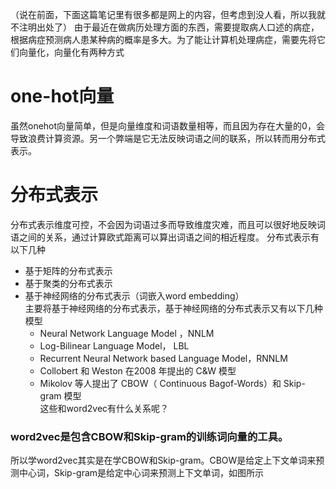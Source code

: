 （说在前面，下面这篇笔记里有很多都是网上的内容，但考虑到没人看，所以我就不注明出处了）
由于最近在做病历处理方面的东西，需要提取病人口述的病症，根据病症预测病人患某种病的概率是多大。为了能让计算机处理病症，需要先将它们向量化，向量化有两种方式
# one-hot向量
虽然onehot向量简单，但是向量维度和词语数量相等，而且因为存在大量的0，会导致浪费计算资源。另一个弊端是它无法反映词语之间的联系，所以转而用分布式表示。
# 分布式表示
分布式表示维度可控，不会因为词语过多而导致维度灾难，而且可以很好地反映词语之间的关系，通过计算欧式距离可以算出词语之间的相近程度。
分布式表示有以下几种
- 基于矩阵的分布式表示
- 基于聚类的分布式表示
- 基于神经网络的分布式表示（词嵌入word embedding）  
主要将基于神经网络的分布式表示，基于神经网络的分布式表示又有以下几种模型
  - Neural Network Language Model ，NNLM
  - Log-Bilinear Language Model， LBL
  - Recurrent Neural Network based Language Model，RNNLM
  - Collobert 和 Weston 在2008 年提出的 C&W 模型
  - Mikolov 等人提出了 CBOW（ Continuous Bagof-Words）和 Skip-gram 模型  
这些和word2vec有什么关系呢？
### word2vec是包含CBOW和Skip-gram的训练词向量的工具。  
所以学word2vec其实是在学CBOW和Skip-gram。CBOW是给定上下文单词来预测中心词，Skip-gram是给定中心词来预测上下文单词，如图所示![]()

